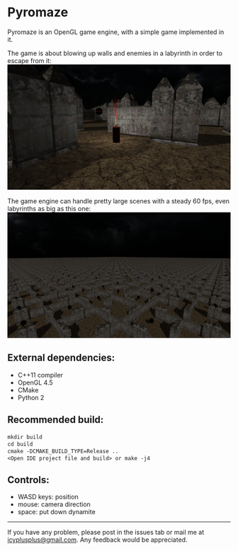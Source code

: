 Pyromaze
=============

Pyromaze is an OpenGL game engine, with a simple game implemented in it.

The game is about blowing up walls and enemies in a labyrinth in order to escape from it:
![screenshot](screenshots/dynamite.jpg)

The game engine can handle pretty large scenes with a steady 60 fps, even labyrinths as big as this one:
![screenshot](screenshots/large_scene.jpg)

External dependencies:
----------------------
* C++11 compiler
* OpenGL 4.5
* CMake
* Python 2

Recommended build:
------------------
```
mkdir build
cd build
cmake -DCMAKE_BUILD_TYPE=Release ..
<Open IDE project file and build> or make -j4
```

Controls:
----------------------------------------------------
* WASD keys: position
* mouse: camera direction
* space: put down dynamite


----------------------
If you have any problem, please post in the issues tab or mail me at icyplusplus@gmail.com. Any feedback would be appreciated.

